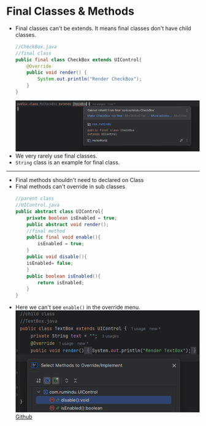 # Final Classes & Methods
- Final classes can't be extends. It means final classes don't have child classes.
    ``` java 
    //CheckBox.java
    //final class
    public final class CheckBox extends UIControl{
        @Override
        public void render() {
            System.out.println("Render CheckBox");
        }
    }
    ```
    ![](assets/Pasted%20image%2020240722143842.png)
- We very rarely use final classes.
- `String` class is an example for final class.
---
- Final methods shouldn't need to declared on Class
- Final methods can't override in sub classes
    ``` java 
    //parent class
    //UIControl.java
    public abstract class UIControl{
        private boolean isEnabled = true;
        public abstract void render();
        //final method
        public final void enable(){
            isEnabled = true;
        }
        public void disable(){
        isEnabled= false;
        }
        public boolean isEnabled(){
            return isEnabled;
        }
    }
    ```
- Here we can't see `enable()` in the override menu.
    ![](assets/Pasted%20image%2020240722150611.png)
[Github](https://github.com/Rumindu/CodeWithMosh-The-Ultimate-Java-Mastery-Series/tree/final-classes-%26-methods)